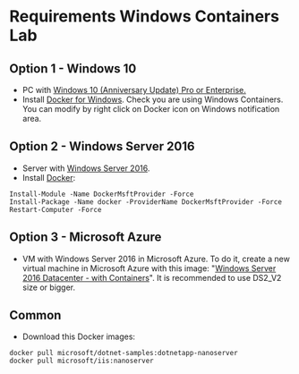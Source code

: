 # Requirements Windows Containers Lab

## Option 1 - Windows 10

-   PC with [Windows 10 (Anniversary Update) Pro or Enterprise.](https://docs.microsoft.com/en-us/virtualization/windowscontainers/quick-start/quick-start-windows-10)
-   Install [Docker for Windows](https://docs.docker.com/docker-for-windows/). Check you are using Windows Containers. You can modify by right click on Docker icon on Windows notification area.

## Option 2 - Windows Server 2016

-   Server with [Windows Server 2016](https://www.microsoft.com/en-us/cloud-platform/windows-server).
-   Install [Docker](https://docs.microsoft.com/en-us/virtualization/windowscontainers/quick-start/quick-start-windows-server):

```
Install-Module -Name DockerMsftProvider -Force
Install-Package -Name docker -ProviderName DockerMsftProvider -Force
Restart-Computer -Force
```

## Option 3 - Microsoft Azure

-   VM with Windows Server 2016 in Microsoft Azure. To do it, create a new virtual machine in Microsoft Azure with this image: "[Windows Server 2016 Datacenter - with Containers](https://azure.microsoft.com/en-us/marketplace/partners/microsoft/windowsserver2016datacenterwithcontainers/)". It is recommended to use DS2_V2 size or bigger.

## Common
-   Download this Docker images:

```
docker pull microsoft/dotnet-samples:dotnetapp-nanoserver
docker pull microsoft/iis:nanoserver
``` 